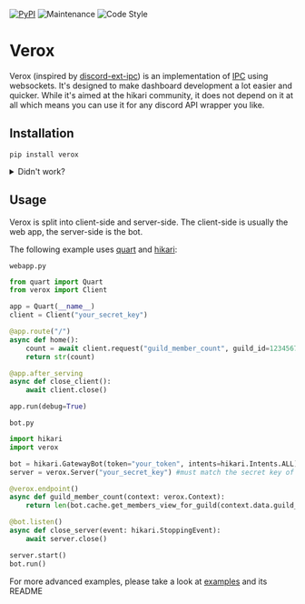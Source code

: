 [![PyPI](https://img.shields.io/pypi/v/verox)](https://pypi.org/project/verox)
![Maintenance](https://img.shields.io/maintenance/yes/2022)
![Code Style](https://img.shields.io/badge/code%20style-black-black)

# Verox
Verox (inspired by [discord-ext-ipc](https://github.com/Ext-Creators/discord-ext-ipc)) is an implementation of [IPC](https://en.wikipedia.org/wiki/Inter-process_communication) using websockets.
It's designed to make dashboard development a lot easier and quicker.
While it's aimed at the hikari community, it does not depend on it at all which means you can use it for any discord API wrapper you like.

## Installation
```
pip install verox
```
<details>
<summary>
    Didn't work?
</summary>

- `pip` is not in `PATH`
    ```sh
    python -m pip install verox
    ```

- Check if the path of your python executable matches the path of the interpreter you run your code with<br>
    In UNIX-like systems:
    ```sh
    which python
    ```

</details>

## Usage

Verox is split into client-side and server-side. The client-side is usually the web app, the server-side is the bot.

The following example uses [quart](https://github.com/pgjones/quart) and [hikari](https://github.com/hikari-py/hikari):

`webapp.py`
```py
from quart import Quart
from verox import Client

app = Quart(__name__)
client = Client("your_secret_key")

@app.route("/")
async def home():
    count = await client.request("guild_member_count", guild_id=1234567890)
    return str(count)

@app.after_serving
async def close_client():
    await client.close()

app.run(debug=True)
```

`bot.py`
```py
import hikari
import verox

bot = hikari.GatewayBot(token="your_token", intents=hikari.Intents.ALL)
server = verox.Server("your_secret_key") #must match the secret key of your client

@verox.endpoint()
async def guild_member_count(context: verox.Context):
    return len(bot.cache.get_members_view_for_guild(context.data.guild_id))

@bot.listen()
async def close_server(event: hikari.StoppingEvent):
    await server.close()

server.start()
bot.run()
```

For more advanced examples, please take a look at [examples](examples) and its README